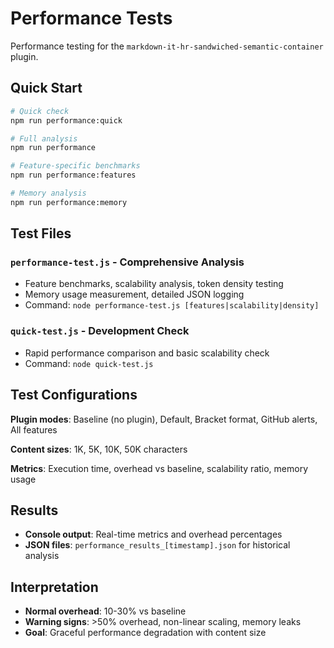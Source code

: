 # Performance Tests

Performance testing for the `markdown-it-hr-sandwiched-semantic-container` plugin.

## Quick Start

```bash
# Quick check
npm run performance:quick

# Full analysis
npm run performance

# Feature-specific benchmarks
npm run performance:features

# Memory analysis
npm run performance:memory
```

## Test Files

### `performance-test.js` - Comprehensive Analysis

- Feature benchmarks, scalability analysis, token density testing
- Memory usage measurement, detailed JSON logging
- Command: `node performance-test.js [features|scalability|density]`

### `quick-test.js` - Development Check

- Rapid performance comparison and basic scalability check
- Command: `node quick-test.js`

## Test Configurations

**Plugin modes**: Baseline (no plugin), Default, Bracket format, GitHub alerts, All features

**Content sizes**: 1K, 5K, 10K, 50K characters

**Metrics**: Execution time, overhead vs baseline, scalability ratio, memory usage

## Results

- **Console output**: Real-time metrics and overhead percentages
- **JSON files**: `performance_results_[timestamp].json` for historical analysis

## Interpretation

- **Normal overhead**: 10-30% vs baseline
- **Warning signs**: >50% overhead, non-linear scaling, memory leaks
- **Goal**: Graceful performance degradation with content size
